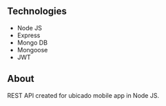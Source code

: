 ## Technologies
- Node JS
- Express
- Mongo DB
- Mongoose
- JWT

## About

REST API created for ubicado mobile app in Node JS.
